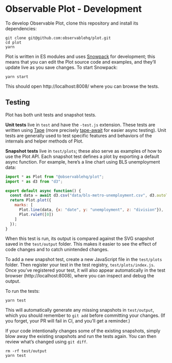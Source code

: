 # Observable Plot - Development

To develop Observable Plot, clone this repository and install its dependencies:

```
git clone git@github.com:observablehq/plot.git
cd plot
yarn
```

Plot is written in ES modules and uses [Snowpack](https://snowpack.dev/) for
development; this means that you can edit the Plot source code and examples, and
they’ll update live as you save changes. To start Snowpack:

```
yarn start
```

This should open http://localhost:8008/ where you can browse the tests.

## Testing

Plot has both unit tests and snapshot tests.

**Unit tests** live in `test` and have the `-test.js` extension. These tests are
written using [Tape](https://github.com/substack/tape) (more precisely
[tape-await](https://github.com/mbostock/tape-await) for easier async testing).
Unit tests are generally used to test specific features and behaviors of the
internals and helper methods of Plot.

**Snapshot tests** live in `test/plots`; these also serve as examples of how to
use the Plot API. Each snapshot test defines a plot by exporting a default async
function. For example, here’s a line chart using BLS unemployment data:

```js
import * as Plot from "@observablehq/plot";
import * as d3 from "d3";

export default async function() {
  const data = await d3.csv("data/bls-metro-unemployment.csv", d3.autoType);
  return Plot.plot({
    marks: [
      Plot.line(data, {x: "date", y: "unemployment", z: "division"}),
      Plot.ruleY([0])
    ]
  });
}
```

When this test is run, its output is compared against the SVG snapshot saved in
the `test/output` folder. This makes it easier to see the effect of code changes
and to catch unintended changes.

To add a new snapshot test, create a new JavaScript file in the `test/plots`
folder. Then register your test in the test registry, `test/plots/index.js`.
Once you’ve registered your test, it will also appear automatically in the test
browser (http://localhost:8008), where you can inspect and debug the output.

To run the tests:

```
yarn test
```

This will automatically generate any missing snapshots in `test/output`, which
you should remember to `git add` before committing your changes. (If you forget,
your PR will fail in CI, and you’ll get a reminder.)

If your code intentionally changes some of the existing snapshots, simply blow
away the existing snapshots and run the tests again. You can then review what’s
changed using `git diff`.

```
rm -rf test/output
yarn test
```
